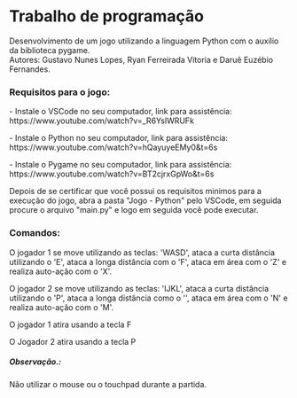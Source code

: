 <h1>Trabalho de programação</h1>
Desenvolvimento de um jogo utilizando a linguagem Python com o auxilio da biblioteca pygame.<br>
Autores: Gustavo Nunes Lopes, Ryan Ferreirada Vitoria e Daruê Euzébio Fernandes.

<h3>Requisitos para o jogo:</h3>
 <p> - Instale o VSCode no seu computador,
     link para assistência: https://www.youtube.com/watch?v=_R6YslWRUFk</p>
 <p> - Instale o Python no seu computador,
     link para assistência: https://www.youtube.com/watch?v=hQayuyeEMy0&t=6s</p>
 <p> - Instale o Pygame no seu computador,
      link para assistência: https://www.youtube.com/watch?v=BT2cjrxGpWo&t=6s</p>

Depois de se certificar que você possui os requisitos minimos para a execução do jogo, abra a pasta "Jogo - Python" pelo VSCode, em seguida procure o arquivo "main.py" e logo em seguida você pode executar.

<h3>Comandos:</h3>
<p>O jogador 1 se move utilizando as teclas: 'WASD', ataca a curta distância utilizando o 'E', ataca a longa distância com o 'F', ataca em área com o 'Z' e realiza auto-ação com o 'X'.</p>
<p>O jogador 2 se move utilizando as teclas: 'IJKL', ataca a curta distância utilizando o 'P', ataca a longa distância como o '', ataca em área com o 'N' e realiza auto-ação com o 'M'.</p>
<p>O jogador 1 atira usando a tecla F<p>
<p>O Jogador 2 atira usando a tecla P<p> 
<h5>Observação.:</h5>
Não utilizar o mouse ou o touchpad durante a partida.
